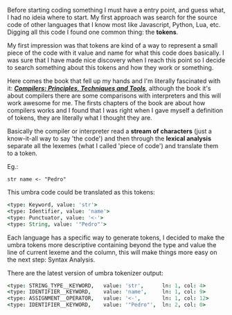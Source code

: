 Before starting coding something I must have a entry point, and guess what, I had no ideia where to start. My first approach was search for the source code of other languages that I know most like Javascript, Python, Lua, etc. Digging all this code I found one common thing: the **tokens**.

My first impression was that tokens are kind of a way to represent a small piece of the code with it value and name for what this code does basically. I was sure that I have made nice discovery when I reach this point so I decide to search something about this tokens and how they work or something.

Here comes the book that fell up my hands and I'm literally fascinated with it: [<b>*Compilers: Principles, Techniques and Tools*</b>][compilers-book], although the book it's about compilers there are some comparisons with interpreters and this will work awesome for me. The firsts chapters of the book are about how compilers works and I found that I was right when I gave myself a definition of tokens, they are literally what I thought they are.

Basically the compiler or interpreter read a <b>stream of characters</b> (just a know-it-all way to say 'the code') and then through the **lexical analysis** separate all the lexemes (what I called 'piece of code') and translate them to a token.

Eg.:

```umbra
str name <- "Pedro"
```

This umbra code could be translated as this tokens:

```coffee
<type: Keyword, value: 'str'>
<type: Identifier, value: 'name'>
<type: Punctuator, value: '<-'>
<type: String, value: '"Pedro"'>
```

Each language has a specific way to generate tokens, I decided to make the umbra tokens more descriptive containing beyond the type and value the line of current lexeme and the column, this will make things more easy on the next step: Syntax Analysis.

There are the latest version of umbra tokenizer output:

```coffee
<type: STRING_TYPE__KEYWORD,   value: 'str',      ln: 1, col: 4>
<type: IDENTIFIER__KEYWORD,    value: 'name',     ln: 1, col: 9>
<type: ASSIGNMENT__OPERATOR,   value: '<-',       ln: 1, col: 12>
<type: IDENTIFIER__KEYWORD,    value: '"Pedro"',  ln: 2, col: 0>
```

<!-- variables -->

[compilers-book]: https://en.wikipedia.org/wiki/Compilers:_Principles,_Techniques,_and_Tools
